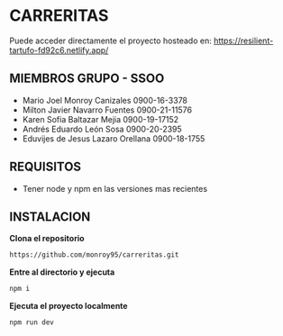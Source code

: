 # CARRERITAS

Puede acceder directamente el proyecto hosteado en: https://resilient-tartufo-fd92c6.netlify.app/

## MIEMBROS GRUPO - SSOO
* Mario Joel Monroy Canizales 0900-16-3378
* Milton Javier Navarro Fuentes 0900-21-11576
* Karen Sofia Baltazar Mejia 0900-19-17152
* Andrés Eduardo León Sosa 0900-20-2395
* Eduvijes de Jesus Lazaro Orellana 0900-18-1755

## REQUISITOS
* Tener node y npm en las versiones mas recientes

## INSTALACION
**Clona el repositorio**
```bash
https://github.com/monroy95/carreritas.git
```

**Entre al directorio y ejecuta**
```bash
npm i
```

**Ejecuta el proyecto localmente**
```bash
npm run dev
```